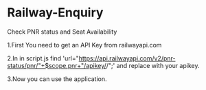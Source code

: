 # Railway-Enquiry
Check PNR status and Seat Availability


1.First You need to get an API Key from railwayapi.com

2.In in script.js find 'url="https://api.railwayapi.com/v2/pnr-status/pnr/"+$scope.pnr+"/apikey/<apikey>/";' and replace 
  <apikey> with your apikey.
    
3.Now you can use the application.
